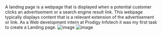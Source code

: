 A landing page is a webpage that is displayed when a potential customer clicks an advertisement or a search engine result link. This webpage typically displays content that is a relevant extension of the advertisement or link.
As a Web development intern at Prodigy Infotech it was my first task to create a Landing page.
![image](https://github.com/shanaayakhare/PRODIGY_WD_01/assets/111554380/b3283a8e-8ae8-444c-9b45-e9647ba83fb9)
![image](https://github.com/shanaayakhare/PRODIGY_WD_01/assets/111554380/420b1f69-abd6-4c49-b86e-8ad938f7c274)
